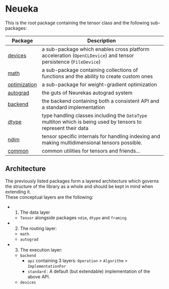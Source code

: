 
# Neueka #

This is the root package containing the tensor class and the following sub-packages:

| Package                                | Description                                                                                                    |
|----------------------------------------| -------------------------------------------------------------------------------------------------------------- |
| [devices](devices/README.md)           | a sub-package which enables cross platform acceleration (`OpenCLDevice`) and tensor persistence (`FileDevice`) |
| [math](math/README.md)                 | a sub-package containing collections of functions and the ability to create custom ones                        |
| [optimization](optimization/README.md) | a sub-package for weight-gradient optimization                                                                 |
| [autograd](autograd/README.md)         | the guts of Neurekas autograd system                                                                           |
| [backend](backend/README.md)           | the backend containing both a consistent API and a standard implementation                                     |
| [dtype](dtype/README.md)               | type handling classes including the `DataType` multiton which is being used by tensors to represent their data |
| [ndim](ndim/README.md)                 | tensor specific internals for handling indexing and making multidimensional tensors possible.                  |
| [common](ndim/README.md)               | common utilities for tensors and friends...                                                                    |


## Architecture ##

The previously listed packages form a layered architecture which governs the
structure of the library as a whole and should be kept in mind when extending it.
<br>
These conceptual layers are the following:

- 1. The data layer
  - `Tensor` alongside packages `ndim`, `dtype` and `framing`
  

- 2. The routing layer: 
  - `math`
  - `autograd`


- 3. The execution layer: 
  - `backend`
    - `api` containing 3 layers: `Operation` > `Algorithm` > `ImplementationFor`
    - `standard` : A default (but extendable) implementation of the above API.
  - `devices`
